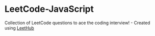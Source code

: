 # LeetCode-JavaScript
Collection of LeetCode questions to ace the coding interview! - Created using [LeetHub](https://github.com/QasimWani/LeetHub)
